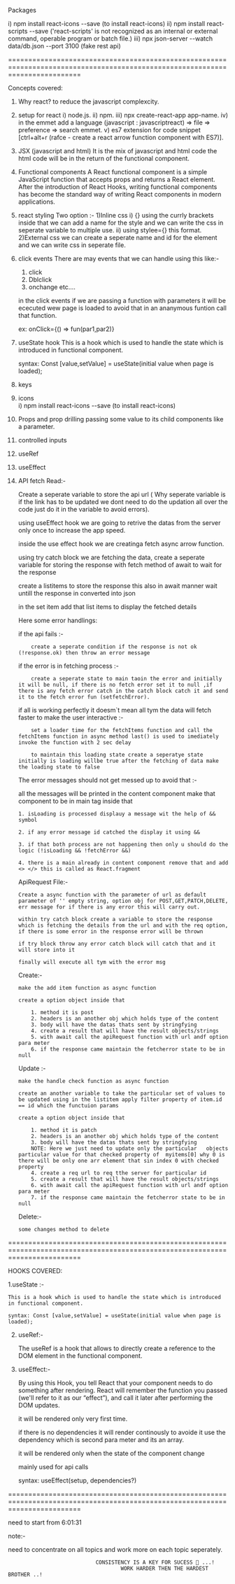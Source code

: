 Packages

i)  npm install react-icons --save (to install react-icons)
ii) npm install react-scripts --save ('react-scripts' is not recognized as an internal or external command, operable program or batch file.)
iii) npx json-server --watch data/db.json --port 3100 (fake rest api)

==============================================================================================================================

Concepts covered:

1. Why react?
    to reduce the javascript complexcity.

2. setup for react
    i)   node.js.
    ii)  npm.
    iii) npx create-react-app app-name.
    iv)  in the emmet add a language (javascript : javascriptreact) => file => preference => search emmet.
    v)   es7 extension for code snippet [ctrl+alt+r (rafce - create a react arrow function component with ES7)].

3. JSX (javascript and html)
    It is the mix of javascript and html code the html code will be in the return of the functional component.

4. Functional components
    A React functional component is a simple JavaScript function that accepts props and returns a React element. After the introduction of React Hooks, writing functional components has become the ​standard way of writing React components in modern applications.

5. react styling
    Two option :-
    1)Inline css
        i) {} using the currly brackets inside that we can add a name for the style and we can write the css in 
        seperate variable to multiple use.
        ii) using stylee={} this format.
    2)External css
        we can create a seperate name and id for the element and we can write css in seperate file.

6. click events
    There are may events that we can handle using this like:-
    1. click
    2. Dblclick
    3. onchange etc....

    in the click events if we are passing a function with parameters it will be ececuted wew page is loaded
    to avoid that in an ananymous funtion call that function.

    ex: 
        onClick={() => fun(par1,par2)}

7. useState hook
    This is a hook which is used to handle the state which is introduced in functional component.

    syntax: Const [value,setValue] = useState(initial value when page is loaded);

8. keys
9. icons    
    i)  npm install react-icons --save (to install react-icons)

10. Props and prop drilling
    passing some value to its child components like a parameter.
    
11. controlled inputs

12. useRef

13. useEffect

14. API fetch
    Read:-

    Create a seperate variable to store the api url ( Why seperate variable is if the link has to be updated we dont need to 
    do the updation all over the code just do it in the variable to avoid errors).

    using useEffect hook we are going to retrive the datas from the server only once to increase the app speed.

    inside the use effect hook we are creatinga fetch async arrow function.

    using try catch block we are fetching the data, create a seperate variable for storing the response with fetch method of await to wait for the response

    create a listitems to store the response this also in await manner wait untill the response in converted into json

    in the set item add that list items to display the fetched details

    Here some error handlings:

    if the api fails :-

            create a seperate condition if the response is not ok (!response.ok) then throw an error message
    
    if the error is in fetching process :-

            create a seperate state to main taoin the error and initially it will be null, if there is no fetch error set it to null ,if there is any fetch error catch in the catch block catch it and send it to the fetch error fun (setfetchError).

    if all is working perfectly it doesm`t mean all tym the data will fetch faster to make the user interactive :-

            set a loader time for the fetchItems function and call the fetchItems function in async method last() is used to imediately invoke the function with 2 sec delay 

            to maintain this loading state create a seperatye state initially is loading willbe true after the fetching of data make the loading state to false
    
    The error messages should not get messed up to avoid that :-

    all the messages will be printed in the content component make that component to be in main tag inside that 

        1. isLoading is processed displauy a message wit the help of && symbol 

        2. if any error message id catched the display it using &&

        3. if that both process are not happening then only u should do the logic (!isLoading && !fetchError &&)

        4. there is a main already in content component remove that and add <> </> this is called as React.fragment

    ApiRequest File:-

        Create a async function with the parameter of url as default parameter of '' empty string, option obj for POST,GET,PATCH,DELETE, err message for if there is any error this will carry out.

        within try catch block create a variable to store the response which is fetching the details from the url and with the req option, if there is some error in the response error will be thrown

        if try block throw any error catch block will catch that and it will store into it

        finally will execute all tym with the error msg


    Create:-

        make the add item function as async function 

        create a option object inside that

            1. method it is post
            2. headers is an another obj which holds type of the content
            3. body will have the datas thats sent by stringfying
            4. create a result that will have the result objects/strings
            5. with await call the apiRequest function with url andf option para meter
            6. if the response came maintain the fetcherror state to be in null 

    Update :-

        make the handle check function as async function 

        create an another variable to take the particular set of values to be updated using in the listitem apply filter property of item.id == id which the functuion params

        create a option object inside that

            1. method it is patch
            2. headers is an another obj which holds type of the content
            3. body will have the datas thats sent by stringfying
            NOTE: Here we just need to update only the particular   objects particular value for that checked property of  myitems[0] why 0 is there will be only one arr element that sin index 0 with checked property
            4. create a req url to req tthe server for particular id 
            5. create a result that will have the result objects/strings
            6. with await call the apiRequest function with url andf option para meter
            7. if the response came maintain the fetcherror state to be in null 

    Delete:-

        some changes method to delete

==============================================================================================================================

HOOKS COVERED:

1.useState :-

    This is a hook which is used to handle the state which is introduced in functional component.

    syntax: Const [value,setValue] = useState(initial value when page is loaded);

2. useRef:-

    The useRef is a hook that allows to directly create a reference to the DOM element in the functional component.

3. useEffect:-

    By using this Hook, you tell React that your component needs to do something after rendering. React will remember the function you passed (we'll refer to it as our “effect”), and call it later after performing the DOM updates.

    it will be rendered only very first time.

    if there is no dependencies it will render continously to avoide it use the dependency which is second para meter and its an array.

    it will be rendered only when the state of the component change

    mainly used for api calls

    syntax: useEffect(setup, dependencies?)

==============================================================================================================================


need to start from 6:01:31

note:- 

need to concentrate on all topics and work more on each topic seperately.



                                CONSISTENCY IS A KEY FOR SUCESS 🔑 ...!
                                        WORK HARDER THEN THE HARDEST BROTHER ..!


    



